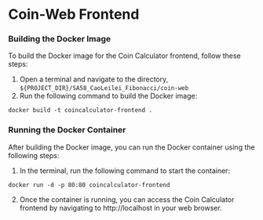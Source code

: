 # Coin-Web Frontend

### Building the Docker Image
To build the Docker image for the Coin Calculator frontend, follow these steps:
1. Open a terminal and navigate to the directory, `${PROJECT_DIR}/SA58_CaoLeilei_Fibonacci/coin-web`
2. Run the following command to build the Docker image: 
```
docker build -t coincalculator-frontend .
```
### Running the Docker Container

After building the Docker image, you can run the Docker container using the following steps:

1. In the terminal, run the following command to start the container: 
```
docker run -d -p 80:80 coincalculator-frontend
```
2. Once the container is running, you can access the Coin Calculator frontend by navigating to 
http://localhost in your web browser.

